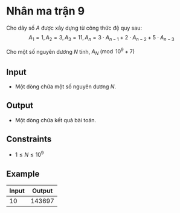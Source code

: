# Nhân ma trận 9

Cho dãy số $A$ được xây dựng từ công thức đệ quy sau:
$$
A_1=1, A_2=3, A_3=11, A_n=3\cdot A_{n-1}+2\cdot A_{n-2}+5\cdot A_{n-3}
$$

Cho một số nguyên dương $N$ tính, $A_N\pmod{10^9+7}$

## Input

- Một dòng chứa một số nguyên dương $N$.

## Output

- Một dòng chứa kết quả bài toán.

## Constraints

- $1\le N\le 10^9$

## Example

|Input|Output|
|-|-|
|10|143697|
